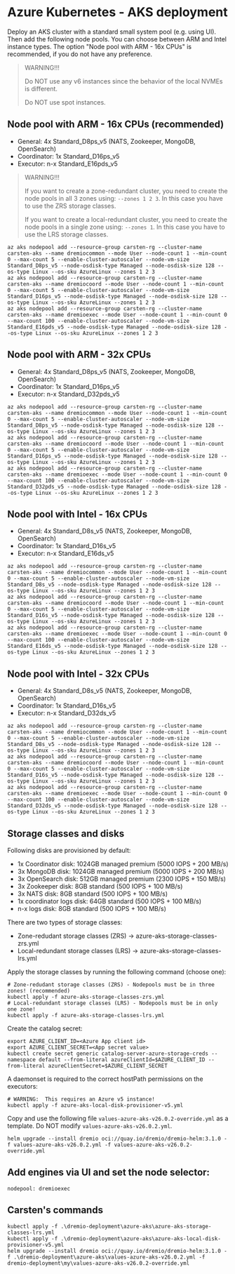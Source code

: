 # Azure Kubernetes - AKS deployment

Deploy an AKS cluster with a standard small system pool (e.g. using UI).
Then add the following node pools. You can choose between ARM and Intel instance types.
The option "Node pool with ARM - 16x CPUs" is recommended, if you do not have any preference.

> WARNING!!!
> 
> Do NOT use any v6 instances since the behavior of the local NVMEs is different.
> 
> Do NOT use spot instances.

## Node pool with ARM - 16x CPUs (recommended)

- General: 4x Standard_D8ps_v5 (NATS, Zookeeper, MongoDB, OpenSearch)
- Coordinator: 1x Standard_D16ps_v5
- Executor: n-x Standard_E16pds_v5

> WARNING!!!  
> 
> If you want to create a zone-redundant cluster, you need to create the node pools in all 3 zones using: `--zones 1 2 3`. In this case you have to use the ZRS storage classes.
> 
> If you want to create a local-redundant cluster, you need to create the node pools in a single zone using: `--zones 1`. In this case you have to use the LRS storage classes.


```shell
az aks nodepool add --resource-group carsten-rg --cluster-name carsten-aks --name dremiocommon --mode User --node-count 1 --min-count 0 --max-count 5 --enable-cluster-autoscaler --node-vm-size Standard_D8ps_v5 --node-osdisk-type Managed --node-osdisk-size 128 --os-type Linux --os-sku AzureLinux --zones 1 2 3
az aks nodepool add --resource-group carsten-rg --cluster-name carsten-aks --name dremiocoord --mode User --node-count 1 --min-count 0 --max-count 5 --enable-cluster-autoscaler --node-vm-size Standard_D16ps_v5 --node-osdisk-type Managed --node-osdisk-size 128 --os-type Linux --os-sku AzureLinux --zones 1 2 3
az aks nodepool add --resource-group carsten-rg --cluster-name carsten-aks --name dremioexec --mode User --node-count 1 --min-count 0 --max-count 100 --enable-cluster-autoscaler --node-vm-size Standard_E16pds_v5 --node-osdisk-type Managed --node-osdisk-size 128 --os-type Linux --os-sku AzureLinux --zones 1 2 3
```

## Node pool with ARM - 32x CPUs

- General: 4x Standard_D8ps_v5 (NATS, Zookeeper, MongoDB, OpenSearch)
- Coordinator: 1x Standard_D16ps_v5
- Executor: n-x Standard_D32pds_v5

```shell
az aks nodepool add --resource-group carsten-rg --cluster-name carsten-aks --name dremiocommon --mode User --node-count 1 --min-count 0 --max-count 5 --enable-cluster-autoscaler --node-vm-size Standard_D8ps_v5 --node-osdisk-type Managed --node-osdisk-size 128 --os-type Linux --os-sku AzureLinux --zones 1 2 3
az aks nodepool add --resource-group carsten-rg --cluster-name carsten-aks --name dremiocoord --mode User --node-count 1 --min-count 0 --max-count 5 --enable-cluster-autoscaler --node-vm-size Standard_D16ps_v5 --node-osdisk-type Managed --node-osdisk-size 128 --os-type Linux --os-sku AzureLinux --zones 1 2 3
az aks nodepool add --resource-group carsten-rg --cluster-name carsten-aks --name dremioexec --mode User --node-count 1 --min-count 0 --max-count 100 --enable-cluster-autoscaler --node-vm-size Standard_D32pds_v5 --node-osdisk-type Managed --node-osdisk-size 128 --os-type Linux --os-sku AzureLinux --zones 1 2 3
```

## Node pool with Intel - 16x CPUs

- General: 4x Standard_D8s_v5 (NATS, Zookeeper, MongoDB, OpenSearch)
- Coordinator: 1x Standard_D16s_v5
- Executor: n-x Standard_E16ds_v5

```shell
az aks nodepool add --resource-group carsten-rg --cluster-name carsten-aks --name dremiocommon --mode User --node-count 1 --min-count 0 --max-count 5 --enable-cluster-autoscaler --node-vm-size Standard_D8s_v5 --node-osdisk-type Managed --node-osdisk-size 128 --os-type Linux --os-sku AzureLinux --zones 1 2 3
az aks nodepool add --resource-group carsten-rg --cluster-name carsten-aks --name dremiocoord --mode User --node-count 1 --min-count 0 --max-count 5 --enable-cluster-autoscaler --node-vm-size Standard_D16s_v5 --node-osdisk-type Managed --node-osdisk-size 128 --os-type Linux --os-sku AzureLinux --zones 1 2 3
az aks nodepool add --resource-group carsten-rg --cluster-name carsten-aks --name dremioexec --mode User --node-count 1 --min-count 0 --max-count 100 --enable-cluster-autoscaler --node-vm-size Standard_E16ds_v5 --node-osdisk-type Managed --node-osdisk-size 128 --os-type Linux --os-sku AzureLinux --zones 1 2 3
```

## Node pool with Intel - 32x CPUs

- General: 4x Standard_D8s_v5 (NATS, Zookeeper, MongoDB, OpenSearch)
- Coordinator: 1x Standard_D16s_v5
- Executor: n-x Standard_D32ds_v5

```shell
az aks nodepool add --resource-group carsten-rg --cluster-name carsten-aks --name dremiocommon --mode User --node-count 1 --min-count 0 --max-count 5 --enable-cluster-autoscaler --node-vm-size Standard_D8s_v5 --node-osdisk-type Managed --node-osdisk-size 128 --os-type Linux --os-sku AzureLinux --zones 1 2 3
az aks nodepool add --resource-group carsten-rg --cluster-name carsten-aks --name dremiocoord --mode User --node-count 1 --min-count 0 --max-count 5 --enable-cluster-autoscaler --node-vm-size Standard_D16s_v5 --node-osdisk-type Managed --node-osdisk-size 128 --os-type Linux --os-sku AzureLinux --zones 1 2 3
az aks nodepool add --resource-group carsten-rg --cluster-name carsten-aks --name dremioexec --mode User --node-count 1 --min-count 0 --max-count 100 --enable-cluster-autoscaler --node-vm-size Standard_D32ds_v5 --node-osdisk-type Managed --node-osdisk-size 128 --os-type Linux --os-sku AzureLinux --zones 1 2 3
```

## Storage classes and disks

Following disks are provisioned by default:
- 1x Coordinator disk: 1024GB managed premium (5000 IOPS + 200 MB/s)
- 3x MongoDB disk: 1024GB managed premium (5000 IOPS + 200 MB/s)
- 3x OpenSearch disk: 512GB managed premium (2300 IOPS + 150 MB/s)
- 3x Zookeeper disk: 8GB standard (500 IOPS + 100 MB/s)
- 3x NATS disk: 8GB standard (500 IOPS + 100 MB/s)
- 1x coordinator logs disk: 64GB standard (500 IOPS + 100 MB/s)
- n-x logs disk: 8GB standard  (500 IOPS + 100 MB/s)

There are two types of storage classes:
- Zone-redudant storage classes (ZRS) -> azure-aks-storage-classes-zrs.yml
- Local-redundant storage classes (LRS) -> azure-aks-storage-classes-lrs.yml

Apply the storage classes by running the following command (choose one):

```shell
# Zone-redudant storage classes (ZRS) - Nodepools must be in three zones! (recommended)
kubectl apply -f azure-aks-storage-classes-zrs.yml
# Local-redundant storage classes (LRS) - Nodepools must be in only one zone!
kubectl apply -f azure-aks-storage-classes-lrs.yml
```

Create the catalog secret:
```
export AZURE_CLIENT_ID=<Azure App client id> 
export AZURE_CLIENT_SECRET=<App secret value> 
kubectl create secret generic catalog-server-azure-storage-creds --namespace default --from-literal azureClientId=$AZURE_CLIENT_ID --from-literal azureClientSecret=$AZURE_CLIENT_SECRET
```

A daemonset is required to the correct hostPath permissions on the executors:
```shell
# WARNING:  This requires an Azure v5 instance!
kubectl apply -f azure-aks-local-disk-provisioner-v5.yml
```

Copy and use the following file `values-azure-aks-v26.0.2-override.yml` as a template. Do NOT modify `values-azure-aks-v26.0.2.yml`.

```
helm upgrade --install dremio oci://quay.io/dremio/dremio-helm:3.1.0 -f values-azure-aks-v26.0.2.yml -f values-azure-aks-v26.0.2-override.yml
```

## Add engines via UI and set the node selector:

```
nodepool: dremioexec
```

## Carsten's commands
```
kubectl apply -f .\dremio-deployment\azure-aks\azure-aks-storage-classes-lrs.yml
kubectl apply -f .\dremio-deployment\azure-aks\azure-aks-local-disk-provisioner-v5.yml
helm upgrade --install dremio oci://quay.io/dremio/dremio-helm:3.1.0 -f .\dremio-deployment\azure-aks\values-azure-aks-v26.0.2.yml -f dremio-deployment\my\values-azure-aks-v26.0.2-override.yml
```


